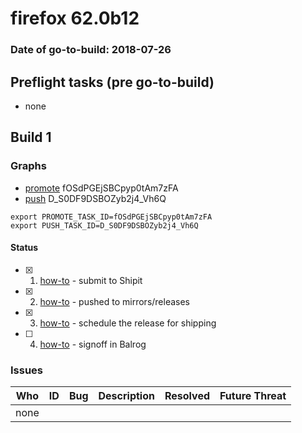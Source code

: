 # firefox 62.0b12

### Date of go-to-build: 2018-07-26

## Preflight tasks (pre go-to-build)
- none

## Build 1  

### Graphs
* [promote](https://tools.taskcluster.net/push-inspector/#/fOSdPGEjSBCpyp0tAm7zFA) fOSdPGEjSBCpyp0tAm7zFA
* [push](https://tools.taskcluster.net/push-inspector/#/D_S0DF9DSBOZyb2j4_Vh6Q) D_S0DF9DSBOZyb2j4_Vh6Q
```
export PROMOTE_TASK_ID=fOSdPGEjSBCpyp0tAm7zFA
export PUSH_TASK_ID=D_S0DF9DSBOZyb2j4_Vh6Q
```


#### Status
- [x] 1.  [how-to](https://wiki.mozilla.org/Release:Release_Automation_on_Mercurial:Starting_a_Release#Submit_to_Ship_It)  - submit to Shipit
- [x] 2.  [how-to](https://github.com/mozilla-releng/releasewarrior-2.0/blob/master/docs/release-promotion/desktop/howto.md#push-artifacts-to-releases-directory)  - pushed to mirrors/releases
- [x] 3.  [how-to](https://github.com/mozilla-releng/releasewarrior-2.0/blob/master/docs/release-promotion/desktop/howto.md#ship-the-release)  - schedule the release for shipping
- [ ] 4.  [how-to](https://github.com/mozilla-releng/releasewarrior-2.0/blob/master/docs/release-promotion/desktop/howto.md#obtain-sign-offs-for-changes)  - signoff in Balrog

### Issues
| Who                 | ID               | Bug                                                                 | Description                | Resolved                | Future Threat                |
| ------------------- | ---------------- | ------------------------------------------------------------------- | -------------------------- | ----------------------- | ---------------------------- |
| none | | | | | |

